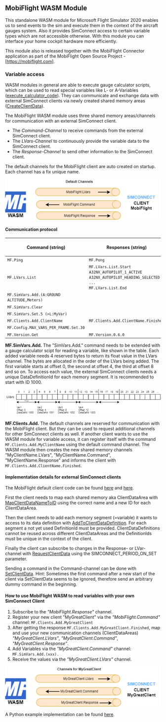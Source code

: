 ## MobiFlight WASM Module

This standalone WASM module for Microsoft Flight Simulator 2020 enables us to send events to the sim and execute them in the context of the aircraft gauges system. Also it provides SimConnect access to certain variable types which are not accessible otherwise.
With this module you can interface your home cockpit hardware more efficiently.

This module also is released together with the MobiFlight Connector application as part of the MobiFlight Open Source Project - [https://mobiflight.com].

### Variable access

WASM modules in general are able to execute gauge calculator scripts, which can be used to read special variables like L- or A-Variables ([execute_calculator_code](https://docs.flightsimulator.com/html/Programming_Tools/WASM/Gauge_API/execute_calculator_code.htm)). They can communicate and exchange data with external SimConnect clients via newly created shared memory areas ([CreateClientData](https://docs.flightsimulator.com/html/Programming_Tools/SimConnect/API_Reference/Events_And_Data/SimConnect_CreateClientData.htm)). 

The MobiFlight WASM module uses three shared memory areas/channels for communication with an external SimConnect client. 

- The *Command-Channel* to receive commands from the external SimConnect client.
- The *LVars-Channel* to continuously provide the variable data to the SimConnect client.
- The *Response-Channel* to send other information to the SimConnect client. 

The default channels for the MobiFlight client are auto created on startup. Each channel has a fix unique name.

![Default channels](doc/defaultChannels.png)

#### Communication protocol

| Command (string)| Responses (string) | LVars offset (float) |
| ----------- | ----------- | ---------|
| ```MF.Ping```| ```MF.Pong```|
| ```MF.LVars.List``` | ```MF.LVars.List.Start``` <br> ```A32NX_AUTOPILOT_1_ACTIVE``` <br> ```A32NX_AUTOPILOT_HEADING_SELECTED``` <br> ```...``` <br> ```MF.LVars.List.End```|
| ```MF.SimVars.Add.(A:GROUND ALTITUDE,Meters)``` || ```1455.23``` |
|```MF.SimVars.Clear``` |||
|```MF.SimVars.Set.5 (>L:MyVar)```|||
|```MF.Clients.Add.ClientName```|```MF.Clients.Add.ClientName.Finished```||
|```MF.Config.MAX_VARS_PER_FRAME.Set.30```|||
|```MF.Version.Get```|```MF.Version.0.6.0```||


**MF.SimVars.Add.**
The "SimVars.Add." command needs to be extended with a gauge calculator scipt for reading a variable, like shown in the table. Each added variable needs 4 reserved bytes to return its float value in the LVars channel. The bytes are  allocated in the order of the LVars being added. The first variable starts at offset 0, the second at offset 4, the third at offset 8 and so on. To access each value, the external SimConnect clients needs a unique DataDefinitionId for each memory segment. It is recommended to start with ID 1000. 

![Lvars channels](doc/lvarsChannel.png)

**MF.Clients.Add.**
The default channels are reserved for communication with the MobiFlight client. But they can be used to request additional channels for other SimConnect clients as well. If another client wants to use the WASM module for variable access, it can register itself with the command ```MF.Clients.Add.MyClientName``` using the default command channel. The WASM module then creates the new shared memory channels "MyClientName.LVars", "MyClientName.Command", "MyClientName.Response" and informs the client with ```MF.Clients.Add.ClientName.Finished```.

#### Implementation details for external SimConnect clients
The MobiFlight default client code can be found [here](https://github.com/MobiFlight/MobiFlight-Connector/blob/main/SimConnectMSFS/SimConnectCache.cs) and [here](https://github.com/MobiFlight/MobiFlight-Connector/blob/main/SimConnectMSFS/WasmModuleClient.cs).

First the client needs to map each shared memory aka ClientDataArea with [MapClientDataNameToID](https://docs.flightsimulator.com/html/Programming_Tools/SimConnect/API_Reference/Events_And_Data/SimConnect_MapClientDataNameToID.htm) using the correct name and a new ID for each ClientDataArea. 

Then the client needs to add each memory segment (=variable) it wants to access to its data definition with [AddToClientDataDefinition](https://docs.flightsimulator.com/html/Programming_Tools/SimConnect/API_Reference/Events_And_Data/SimConnect_AddToClientDataDefinition.htm). For each segment a not yet used DefinitionId must be provided. ClientDataDefinitions cannot be reused across different ClientDataAreas and the DefinitionIds must be unique in the context of the client.

Finally the client can subscribe to changes in the Response- or LVar-channel with [RequestClientData](https://docs.flightsimulator.com/html/Programming_Tools/SimConnect/API_Reference/Events_And_Data/SimConnect_RequestClientData.htm) using the SIMCONNECT_PERIOD_ON_SET parameter. 

Sending a command in the Command-channel can be done with [SetClientData](https://docs.flightsimulator.com/html/Programming_Tools/SimConnect/API_Reference/Events_And_Data/SimConnect_SetClientData.htm). Hint: Sometimes the first command after a new start of the client  via SetClientData seems to be ignored, therefore send an arbitrary dummy command in the beginning. 

#### How to use MobiFlight WASM to read variables with your own SimConnect Client
1) Subscribe to the *"MobiFlight.Response"* channel.
2) Register your new client "MyGreatClient" via the *"MobiFlight.Command"* channel: ```MF.Clients.Add.MyGreatClient```
3) After getting the response ```MF.Clients.Add.MyGreatClient.Finished```, map and use your new communication channels (ClientDataAreas) *"MyGreatClient.LVars"*, *"MyGreatClient.Command"*, *"MyGreatClient.Response"*. 
4) Add Variables via the *"MyGreatClient.Command"* channel: ```MF.SimVars.Add.(xxx).```
5) Receive the values via the *"MyGreatClient.LVars"* channel.

![MyGreatClient channels](doc/myGreatClientChannels.png)

A Python example implementation can be found [here](https://github.com/Koseng/MSFSPythonSimConnectMobiFlightExtension/blob/main/prototype/mobiflight_variable_requests.py).


